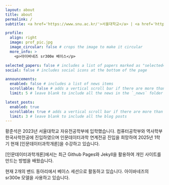 ```yaml
---
layout: about
title: about
permalink: /
subtitle: <a href='https://www.snu.ac.kr/'>서울대학교</a> | <a href='https://www.cls.snu.ac.kr/'>자유전공학부</a> | <a href='https://www.cse.snu.ac.kr/'>컴퓨터공학부</a> | <a href='https://www.history.snu.ac.kr/'>역사학부</a> | <a href='https://www.dsh.snu.ac.kr/'>연계전공 인문데이터과학</a>

profile:
  align: right
  image: prof_pic.jpg
  image_circular: false # crops the image to make it circular
  more_info: >
    <p>아이바네즈 sr300e 베이스</p>

selected_papers: false # includes a list of papers marked as "selected={true}"
social: false # includes social icons at the bottom of the page

announcements:
  enabled: false # includes a list of news items
  scrollable: false # adds a vertical scroll bar if there are more than 3 news items
  limit: 5 # leave blank to include all the news in the `_news` folder

latest_posts:
  enabled: true
  scrollable: true # adds a vertical scroll bar if there are more than 3 new posts items
  limit: 3 # leave blank to include all the blog posts
---
```


황준석은 2023년 서울대학교 자유전공학부에 입학했습니다. 컴퓨터공학부와 역사학부 한국사학전공에 진입하였으며 인문데이터과학 연계전공 진입을 희망하여 2025년 1학기 현재 [인문데이터과학개론]을 수강하고 있습니다.

[인문데이터과학개론]에서는 최근 Github Pages와 Jekyll을 활용하여 개인 사이트를 만드는 방법을 배웠습니다.

현재 2개의 밴드 동아리에서 베이스 세션으로 활동하고 있습니다. 아이바네즈의 sr300e 모델을 사용하고 있습니다.
